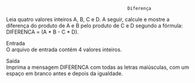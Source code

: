                                                   Diferença

Leia quatro valores inteiros A, B, C e D. A seguir, calcule e mostre a diferença do produto de A e B pelo produto de C e D segundo a fórmula: DIFERENCA = (A * B - C * D).

Entrada<br>
O arquivo de entrada contém 4 valores inteiros.

Saída<br>
Imprima a mensagem DIFERENCA com todas as letras maiúsculas, com um espaço em branco antes e depois da igualdade.
